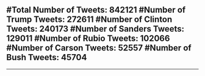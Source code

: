 #Total Number of Tweets: 842121 
#Number of Trump Tweets: 272611
#Number of Clinton Tweets: 240173
#Number of Sanders Tweets: 129011
#Number of Rubio Tweets: 102066
#Number of Carson Tweets: 52557
#Number of Bush Tweets: 45704
---
---
